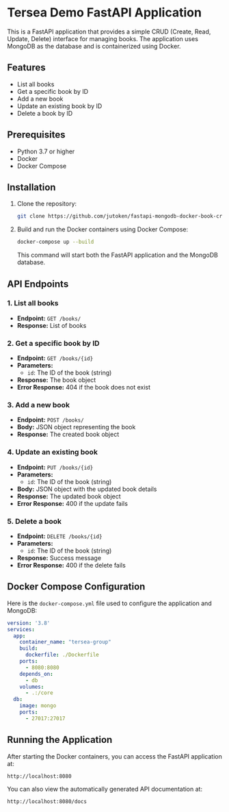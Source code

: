 # Tersea Demo FastAPI Application

This is a FastAPI application that provides a simple CRUD (Create, Read, Update, Delete) interface for managing books. The application uses MongoDB as the database and is containerized using Docker.

## Features

- List all books
- Get a specific book by ID
- Add a new book
- Update an existing book by ID
- Delete a book by ID

## Prerequisites

- Python 3.7 or higher
- Docker
- Docker Compose

## Installation

1. Clone the repository:

   ```bash
   git clone https://github.com/jutoken/fastapi-mongodb-docker-book-crud.git
   ```

2. Build and run the Docker containers using Docker Compose:

   ```bash
   docker-compose up --build
   ```

   This command will start both the FastAPI application and the MongoDB database.

## API Endpoints

### 1. List all books

- **Endpoint:** `GET /books/`
- **Response:** List of books

### 2. Get a specific book by ID

- **Endpoint:** `GET /books/{id}`
- **Parameters:** 
  - `id`: The ID of the book (string)
- **Response:** The book object
- **Error Response:** 404 if the book does not exist

### 3. Add a new book

- **Endpoint:** `POST /books/`
- **Body:** JSON object representing the book
- **Response:** The created book object

### 4. Update an existing book

- **Endpoint:** `PUT /books/{id}`
- **Parameters:**
  - `id`: The ID of the book (string)
- **Body:** JSON object with the updated book details
- **Response:** The updated book object
- **Error Response:** 400 if the update fails

### 5. Delete a book

- **Endpoint:** `DELETE /books/{id}`
- **Parameters:**
  - `id`: The ID of the book (string)
- **Response:** Success message
- **Error Response:** 400 if the delete fails

## Docker Compose Configuration

Here is the `docker-compose.yml` file used to configure the application and MongoDB:

```yaml
version: '3.8'
services:
  app:
    container_name: "tersea-group"
    build:
      dockerfile: ./Dockerfile
    ports:
      - 8080:8080
    depends_on:
      - db
    volumes:
      - .:/core
  db:
    image: mongo
    ports:
      - 27017:27017
```

## Running the Application

After starting the Docker containers, you can access the FastAPI application at:

```
http://localhost:8080
```

You can also view the automatically generated API documentation at:

```
http://localhost:8080/docs
```

